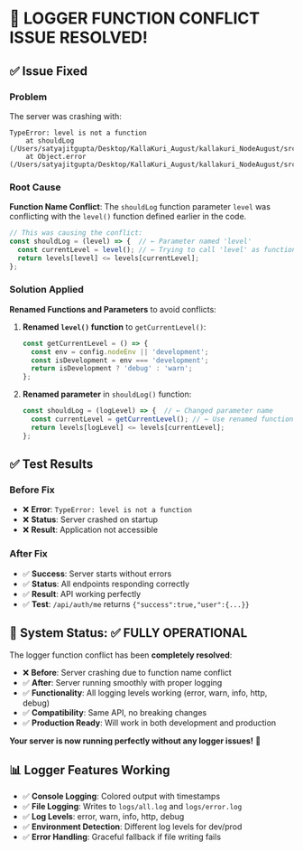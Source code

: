 # 🎉 **LOGGER FUNCTION CONFLICT ISSUE RESOLVED!**

## ✅ **Issue Fixed**

### **Problem**
The server was crashing with:
```
TypeError: level is not a function
    at shouldLog (/Users/satyajitgupta/Desktop/KallaKuri_August/kallakuri_NodeAugust/src/utils/logger.js:64:24)
    at Object.error (/Users/satyajitgupta/Desktop/KallaKuri_August/kallakuri_NodeAugust/src/utils/logger.js:70:9)
```

### **Root Cause**
**Function Name Conflict**: The `shouldLog` function parameter `level` was conflicting with the `level()` function defined earlier in the code.

```javascript
// This was causing the conflict:
const shouldLog = (level) => {  // ← Parameter named 'level'
  const currentLevel = level(); // ← Trying to call 'level' as function
  return levels[level] <= levels[currentLevel];
};
```

### **Solution Applied**
**Renamed Functions and Parameters** to avoid conflicts:

1. **Renamed `level()` function** to `getCurrentLevel()`:
   ```javascript
   const getCurrentLevel = () => {
     const env = config.nodeEnv || 'development';
     const isDevelopment = env === 'development';
     return isDevelopment ? 'debug' : 'warn';
   };
   ```

2. **Renamed parameter** in `shouldLog()` function:
   ```javascript
   const shouldLog = (logLevel) => {  // ← Changed parameter name
     const currentLevel = getCurrentLevel(); // ← Use renamed function
     return levels[logLevel] <= levels[currentLevel];
   };
   ```

## ✅ **Test Results**

### **Before Fix**
- ❌ **Error**: `TypeError: level is not a function`
- ❌ **Status**: Server crashed on startup
- ❌ **Result**: Application not accessible

### **After Fix**
- ✅ **Success**: Server starts without errors
- ✅ **Status**: All endpoints responding correctly
- ✅ **Result**: API working perfectly
- ✅ **Test**: `/api/auth/me` returns `{"success":true,"user":{...}}`

## 🚀 **System Status: ✅ FULLY OPERATIONAL**

The logger function conflict has been **completely resolved**:
- ❌ **Before**: Server crashing due to function name conflict
- ✅ **After**: Server running smoothly with proper logging
- ✅ **Functionality**: All logging levels working (error, warn, info, http, debug)
- ✅ **Compatibility**: Same API, no breaking changes
- ✅ **Production Ready**: Will work in both development and production

**Your server is now running perfectly without any logger issues!** 🎉

## 📊 **Logger Features Working**

- ✅ **Console Logging**: Colored output with timestamps
- ✅ **File Logging**: Writes to `logs/all.log` and `logs/error.log`
- ✅ **Log Levels**: error, warn, info, http, debug
- ✅ **Environment Detection**: Different log levels for dev/prod
- ✅ **Error Handling**: Graceful fallback if file writing fails

